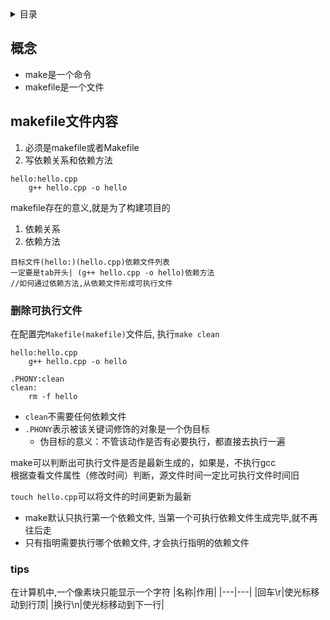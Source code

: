 <details>
<summary>目录</summary>

- [概念](#概念)
- [makefile文件内容](#makefile文件内容)
  - [删除可执行文件](#删除可执行文件)
  - [tips](#tips)

</details>

## 概念
- make是一个命令
- makefile是一个文件

## makefile文件内容
1. 必须是makefile或者Makefile
2. 写依赖关系和依赖方法

```make
hello:hello.cpp
    g++ hello.cpp -o hello
```
makefile存在的意义,就是为了构建项目的
1. 依赖关系
2. 依赖方法

```make
目标文件(hello:)(hello.cpp)依赖文件列表
一定要是tab开头| (g++ hello.cpp -o hello)依赖方法
//如何通过依赖方法,从依赖文件形成可执行文件
```

### 删除可执行文件
在配置完`Makefile(makefile)`文件后, 执行`make clean`
```make
hello:hello.cpp
    g++ hello.cpp -o hello

.PHONY:clean
clean:
    rm -f hello
```
- `clean`不需要任何依赖文件
- `.PHONY`表示被该关键词修饰的对象是一个伪目标
  - 伪目标的意义：不管该动作是否有必要执行，都直接去执行一遍

make可以判断出可执行文件是否是最新生成的，如果是，不执行gcc\
根据查看文件属性（修改时间）判断，源文件时间一定比可执行文件时间旧

`touch hello.cpp`可以将文件的时间更新为最新

- make默认只执行第一个依赖文件, 当第一个可执行依赖文件生成完毕,就不再往后走
- 只有指明需要执行哪个依赖文件, 才会执行指明的依赖文件

### tips
在计算机中,一个像素块只能显示一个字符
|名称|作用|
|---|---|
|回车\r|使光标移动到行顶|
|换行\n|使光标移动到下一行|

